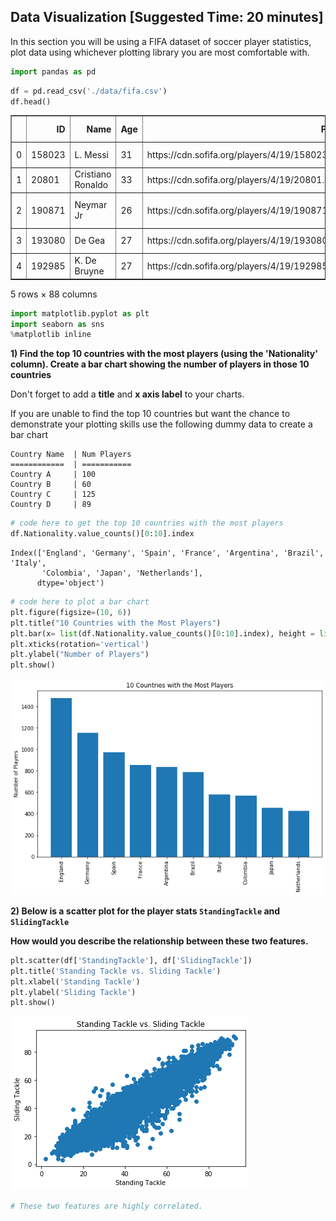 
## Data Visualization [Suggested Time: 20 minutes]

In this section you will be using a FIFA dataset of soccer player statistics, plot data using whichever plotting library you are most comfortable with.


```python
import pandas as pd
```


```python
df = pd.read_csv('./data/fifa.csv')
df.head()
```




<div>
<style scoped>
    .dataframe tbody tr th:only-of-type {
        vertical-align: middle;
    }

    .dataframe tbody tr th {
        vertical-align: top;
    }

    .dataframe thead th {
        text-align: right;
    }
</style>
<table border="1" class="dataframe">
  <thead>
    <tr style="text-align: right;">
      <th></th>
      <th>ID</th>
      <th>Name</th>
      <th>Age</th>
      <th>Photo</th>
      <th>Nationality</th>
      <th>Flag</th>
      <th>Overall</th>
      <th>Potential</th>
      <th>Club</th>
      <th>Club Logo</th>
      <th>...</th>
      <th>Composure</th>
      <th>Marking</th>
      <th>StandingTackle</th>
      <th>SlidingTackle</th>
      <th>GKDiving</th>
      <th>GKHandling</th>
      <th>GKKicking</th>
      <th>GKPositioning</th>
      <th>GKReflexes</th>
      <th>Release Clause</th>
    </tr>
  </thead>
  <tbody>
    <tr>
      <td>0</td>
      <td>158023</td>
      <td>L. Messi</td>
      <td>31</td>
      <td>https://cdn.sofifa.org/players/4/19/158023.png</td>
      <td>Argentina</td>
      <td>https://cdn.sofifa.org/flags/52.png</td>
      <td>94</td>
      <td>94</td>
      <td>FC Barcelona</td>
      <td>https://cdn.sofifa.org/teams/2/light/241.png</td>
      <td>...</td>
      <td>96.0</td>
      <td>33.0</td>
      <td>28.0</td>
      <td>26.0</td>
      <td>6.0</td>
      <td>11.0</td>
      <td>15.0</td>
      <td>14.0</td>
      <td>8.0</td>
      <td>226500.0</td>
    </tr>
    <tr>
      <td>1</td>
      <td>20801</td>
      <td>Cristiano Ronaldo</td>
      <td>33</td>
      <td>https://cdn.sofifa.org/players/4/19/20801.png</td>
      <td>Portugal</td>
      <td>https://cdn.sofifa.org/flags/38.png</td>
      <td>94</td>
      <td>94</td>
      <td>Juventus</td>
      <td>https://cdn.sofifa.org/teams/2/light/45.png</td>
      <td>...</td>
      <td>95.0</td>
      <td>28.0</td>
      <td>31.0</td>
      <td>23.0</td>
      <td>7.0</td>
      <td>11.0</td>
      <td>15.0</td>
      <td>14.0</td>
      <td>11.0</td>
      <td>127100.0</td>
    </tr>
    <tr>
      <td>2</td>
      <td>190871</td>
      <td>Neymar Jr</td>
      <td>26</td>
      <td>https://cdn.sofifa.org/players/4/19/190871.png</td>
      <td>Brazil</td>
      <td>https://cdn.sofifa.org/flags/54.png</td>
      <td>92</td>
      <td>93</td>
      <td>Paris Saint-Germain</td>
      <td>https://cdn.sofifa.org/teams/2/light/73.png</td>
      <td>...</td>
      <td>94.0</td>
      <td>27.0</td>
      <td>24.0</td>
      <td>33.0</td>
      <td>9.0</td>
      <td>9.0</td>
      <td>15.0</td>
      <td>15.0</td>
      <td>11.0</td>
      <td>228100.0</td>
    </tr>
    <tr>
      <td>3</td>
      <td>193080</td>
      <td>De Gea</td>
      <td>27</td>
      <td>https://cdn.sofifa.org/players/4/19/193080.png</td>
      <td>Spain</td>
      <td>https://cdn.sofifa.org/flags/45.png</td>
      <td>91</td>
      <td>93</td>
      <td>Manchester United</td>
      <td>https://cdn.sofifa.org/teams/2/light/11.png</td>
      <td>...</td>
      <td>68.0</td>
      <td>15.0</td>
      <td>21.0</td>
      <td>13.0</td>
      <td>90.0</td>
      <td>85.0</td>
      <td>87.0</td>
      <td>88.0</td>
      <td>94.0</td>
      <td>138600.0</td>
    </tr>
    <tr>
      <td>4</td>
      <td>192985</td>
      <td>K. De Bruyne</td>
      <td>27</td>
      <td>https://cdn.sofifa.org/players/4/19/192985.png</td>
      <td>Belgium</td>
      <td>https://cdn.sofifa.org/flags/7.png</td>
      <td>91</td>
      <td>92</td>
      <td>Manchester City</td>
      <td>https://cdn.sofifa.org/teams/2/light/10.png</td>
      <td>...</td>
      <td>88.0</td>
      <td>68.0</td>
      <td>58.0</td>
      <td>51.0</td>
      <td>15.0</td>
      <td>13.0</td>
      <td>5.0</td>
      <td>10.0</td>
      <td>13.0</td>
      <td>196400.0</td>
    </tr>
  </tbody>
</table>
<p>5 rows × 88 columns</p>
</div>




```python
import matplotlib.pyplot as plt
import seaborn as sns
%matplotlib inline
```

**1) Find the top 10 countries with the most players (using the 'Nationality' column). Create a bar chart showing the number of players in those 10 countries**

Don't forget to add a **title** and **x axis label** to your charts.

If you are unable to find the top 10 countries but want the chance to demonstrate your plotting skills use the following dummy data to create a bar chart
```
Country Name  | Num Players
============  | ===========
Country A     | 100
Country B     | 60
Country C     | 125
Country D     | 89
```


```python
# code here to get the top 10 countries with the most players
df.Nationality.value_counts()[0:10].index
```




    Index(['England', 'Germany', 'Spain', 'France', 'Argentina', 'Brazil', 'Italy',
           'Colombia', 'Japan', 'Netherlands'],
          dtype='object')




```python
# code here to plot a bar chart
plt.figure(figsize=(10, 6))
plt.title("10 Countries with the Most Players")
plt.bar(x= list(df.Nationality.value_counts()[0:10].index), height = list(df.Nationality.value_counts()[0:10].values))
plt.xticks(rotation='vertical')
plt.ylabel("Number of Players")
plt.show()
```


![png](index_files/index_7_0.png)


**2) Below is a scatter plot for the player stats `StandingTackle` and `SlidingTackle`**

**How would you describe the relationship between these two features.**


```python
plt.scatter(df['StandingTackle'], df['SlidingTackle'])
plt.title('Standing Tackle vs. Sliding Tackle')
plt.xlabel('Standing Tackle')
plt.ylabel('Sliding Tackle')
plt.show()
```


![png](index_files/index_9_0.png)



```python
# These two features are highly correlated.
```
